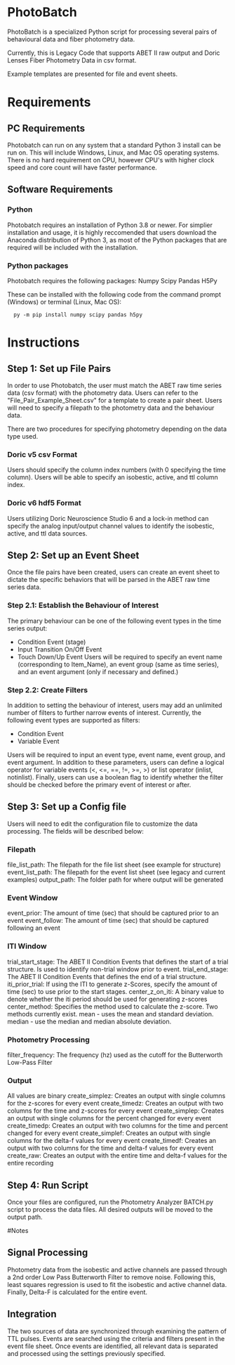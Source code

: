 # PhotoBatch
PhotoBatch is a specialized Python script for processing several pairs of behavioural data and fiber photometry data.

Currently, this is Legacy Code that supports ABET II raw output and Doric Lenses Fiber Photometry Data in csv format. 

Example templates are presented for file and event sheets.

# Requirements

## PC Requirements
Photobatch can run on any system that a standard Python 3 install can be run on. This will include Windows, Linux, and Mac OS operating systems. There is no hard requirement on CPU, however CPU's with higher clock speed and core count will have faster performance.

## Software Requirements

### Python
Photobatch requires an installation of Python 3.8 or newer. For simplier installation and usage, it is highly reccomended that users download the Anaconda distribution of Python 3, as most of the Python packages that are required will be included with the installation.

### Python packages
Photobatch requires the following packages:
Numpy
Scipy
Pandas
H5Py

These can be installed with the following code from the command prompt (Windows) or terminal (Linux, Mac OS):

```
  py -m pip install numpy scipy pandas h5py
```
# Instructions
## Step 1: Set up File Pairs
In order to use Photobatch, the user must match the ABET raw time series data (csv format) with the photometry data. Users can refer to the "File_Pair_Example_Sheet.csv" for a template to create a pair sheet. Users will need to specify a filepath to the photometry data and the behaviour data.

There are two procedures for specifying photometry depending on the data type used.

### Doric v5 csv Format
Users should specify the column index numbers (with 0 specifying the time column). Users will be able to specify an isobestic, active, and ttl column index.

### Doric v6 hdf5 Format
Users utilizing Doric Neuroscience Studio 6 and a lock-in method can specify the analog input/output channel values to identify the isobestic, active, and ttl data sources.

## Step 2: Set up an Event Sheet
Once the file pairs have been created, users can create an event sheet to dictate the specific behaviors that will be parsed in the ABET raw time series data. 

### Step 2.1: Establish the Behaviour of Interest
The primary behaviour can be one of the following event types in the time series output:
- Condition Event (stage)
- Input Transition On/Off Event
- Touch Down/Up Event
Users will be required to specify an event name (corresponding to Item_Name), an event group (same as time series), and an event argument (only if necessary and defined.)

### Step 2.2: Create Filters
In addition to setting the behaviour of interest, users may add an unlimited number of filters to further narrow events of interest. Currently, the following event types are supported as filters:
- Condition Event
- Variable Event

Users will be required to input an event type, event name, event group, and event argument. In addition to these parameters, users can define a logical operator for variable events (<, <=, ==, !=, >=, >) or list operator (inlist, notinlist). Finally, users can use a boolean flag to identify whether the filter should be checked before the primary event of interest or after.

## Step 3: Set up a Config file
Users will need to edit the configuration file to customize the data processing. The fields will be described below:
### Filepath
file_list_path: The filepath for the file list sheet (see example for structure)
event_list_path: The filepath for the event list sheet (see legacy and current examples)
output_path: The folder path for where output will be generated
### Event Window
event_prior: The amount of time (sec) that should be captured prior to an event
event_follow: The amount of time (sec) that should be captured following an event
### ITI Window
trial_start_stage: The ABET II Condition Events that defines the start of a trial structure. Is used to identify non-trial window prior to event.
trial_end_stage: The ABET II Condition Events that defines the end of a trial structure.
iti_prior_trial: If using the ITI to generate z-Scores, specify the amount of time (sec) to use prior to the start stages.
center_z_on_iti: A binary value to denote whether the iti period should be used for generating z-scores
center_method: Specifies the method used to calculate the z-score. Two methods currently exist. mean - uses the mean and standard deviation. median - use the median and median absolute deviation.
### Photometry Processing
filter_frequency: The frequency (hz) used as the cutoff for the Butterworth Low-Pass Filter
### Output
All values are binary
create_simplez: Creates an output with single columns for the z-scores for every event
create_timedz: Creates an output with two columns for the time and z-scores for every event
create_simplep: Creates an output with single columns for the percent changed for every event
create_timedp: Creates an output with two columns for the time and percent changed for every event
create_simplef: Creates an output with single columns for the delta-f values for every event
create_timedf: Creates an output with two columns for the time and delta-f values for every event
create_raw: Creates an output with the entire time and delta-f values for the entire recording

## Step 4: Run Script
Once your files are configured, run the Photometry Analyzer BATCH.py script to process the data files. All desired outputs will be moved to the output path.

#Notes
## Signal Processing
Photometry data from the isobestic and active channels are passed through a 2nd order Low Pass Butterworth Filter to remove noise. Following this, least squares regression is used to fit the isobestic and active channel data. Finally, Delta-F is calculated for the entire event.
## Integration
The two sources of data are synchronized through examining the pattern of TTL pulses. Events are searched using the criteria and filters present in the event file sheet. Once events are identified, all relevant data is separated and processed using the settings previously specified.
